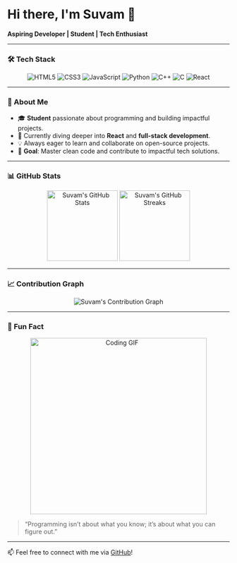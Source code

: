 # Hi there, I'm Suvam 👋  
**Aspiring Developer | Student | Tech Enthusiast**

---

### 🛠️ Tech Stack  
<div align="center">
  <img src="https://img.shields.io/badge/HTML5-E34F26?style=for-the-badge&logo=html5&logoColor=white" alt="HTML5" />
  <img src="https://img.shields.io/badge/CSS3-1572B6?style=for-the-badge&logo=css3&logoColor=white" alt="CSS3" />
  <img src="https://img.shields.io/badge/JavaScript-F7DF1E?style=for-the-badge&logo=javascript&logoColor=black" alt="JavaScript" />
  <img src="https://img.shields.io/badge/Python-3776AB?style=for-the-badge&logo=python&logoColor=white" alt="Python" />
  <img src="https://img.shields.io/badge/C++-00599C?style=for-the-badge&logo=cplusplus&logoColor=white" alt="C++" />
  <img src="https://img.shields.io/badge/C-A8B9CC?style=for-the-badge&logo=c&logoColor=black" alt="C" />
  <img src="https://img.shields.io/badge/React-20232A?style=for-the-badge&logo=react&logoColor=61DAFB" alt="React" />
</div>

---

### 🔭 About Me  
- 🎓 **Student** passionate about programming and building impactful projects.  
- 🌱 Currently diving deeper into **React** and **full-stack development**.  
- 💡 Always eager to learn and collaborate on open-source projects.  
- 🎯 **Goal**: Master clean code and contribute to impactful tech solutions.  

---

### 📊 GitHub Stats  
<div align="center">
  <img src="https://github-readme-stats.vercel.app/api?username=suvam123-s&show_icons=true&theme=radical" alt="Suvam's GitHub Stats" height="160" />  
  <img src="https://github-readme-streak-stats.herokuapp.com?user=suvam123-s&theme=radical&date_format=M%20j%5B%2C%20Y%5D" alt="Suvam's GitHub Streaks" height="160" />  
</div>

---

### 📈 Contribution Graph  
<div align="center">
  <img src="https://github-readme-activity-graph.cyclic.app/graph?username=suvam123-s&theme=github-dark&bg_color=1a1b27&color=9e4c98&line=61dafb&point=FFFFFF" alt="Suvam's Contribution Graph" />
</div>

---

### 🌟 Fun Fact  
<div align="center">
  <img src="https://media.giphy.com/media/ZVik7pBtu9dNS/giphy.gif" alt="Coding GIF" width="400"/>
</div>

> “Programming isn’t about what you know; it’s about what you can figure out.”

---

📫 Feel free to connect with me via [GitHub](https://github.com/suvam123-s)!
